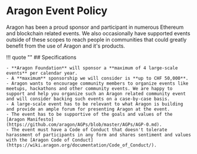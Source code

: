 # Aragon Event Policy

Aragon has been a proud sponsor and participant in numerous Ethereum and blockchain related events. We also occasionally have supported events outside of these scopes to reach people in communities that could greatly benefit from the use of Aragon and it's products.

!!! quote ""
    ## Specifications

    - **Aragon Foundation** will sponsor a **maximum of 4 large-scale events** per calendar year.
    - A **maximum** sponsorship we will consider is **up to CHF 50,000**.
    - Aragon wants to encourage community members to organize events like meetups, hackathons and other community events. We are happy to support and help you organize such an Aragon related community event and will consider backing such events on a case-by-case basis.
    - A large-scale event has to be relevant to what Aragon is building and provide an ample forum for presenting Aragon at the event.
    - The event has to be supportive of the goals and values of the [Aragon Manifesto](https://github.com/aragon/AGPs/blob/master/AGPs/AGP-0.md).
    - The event must have a Code of Conduct that doesn't tolerate harassment of participants in any form and shares sentiment and values with the [Aragon Code of Conduct](https://wiki.aragon.org/documentation/Code_of_Conduct/).
